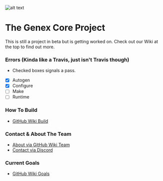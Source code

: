 ![alt text](https://github.com/genexcore/genex-project/blob/master/src/qt/res/icons/about.png "Genex Core")

# The Genex Core Project

This is still a project in beta but is getting worked on. Check out our Wiki at the top to find out more.

### Errors (Kinda like a Travis, just isn't Travis though)
* Checked boxes signals a pass.

- [x] Autogen
- [x] Configure
- [ ] Make
- [ ] Runtime

### How To Build
* [GitHub Wiki Build](https://github.com/genexcore/genex-project/wiki/Beta-Build)

### Contact & About The Team 
* [About via GitHub Wiki Team](https://github.com/genexcore/genex-project/wiki/Team)
* [Contact via Discord](https://discord.gg/3ZrMQCM) 

### Current Goals
* [GitHub Wiki Goals](https://github.com/genexcore/genex-project/wiki/Goals)

